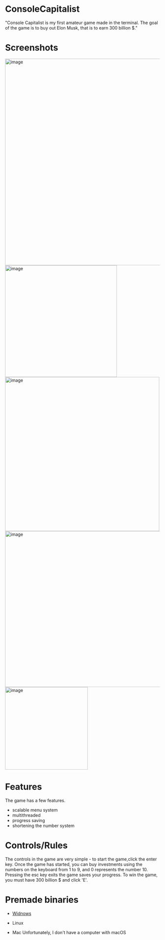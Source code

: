 # ConsoleCapitalist
"Console Capitalist is my first amateur game made in the terminal. The goal of the game is to buy out Elon Musk, that is to earn 300 billion $."

# Screenshots
<img width="673" alt="image" src="https://user-images.githubusercontent.com/81230036/228682852-ac5d25fb-912e-4047-8889-508920c0b7cc.png">

<img width="364" alt="image" src="https://user-images.githubusercontent.com/81230036/228682433-04acb92e-2a6f-4269-bc74-dab1808eef80.png">

<img width="502" alt="image" src="https://user-images.githubusercontent.com/81230036/228682695-7cf5eda4-ca8a-4c1d-8491-1d8993888bd7.png">

<img width="508" alt="image" src="https://user-images.githubusercontent.com/81230036/228682610-c7fdfe23-2263-46e8-a9eb-6e73ba04d097.png">

<img width="269" alt="image" src="https://user-images.githubusercontent.com/81230036/228682904-17e8bc3c-5654-4de1-8308-82c71bba0b91.png">

# Features
The game has a few features.

- scalable menu system 
- multithreaded 
- progress saving 
- shortening the number system

# Controls/Rules
The controls in the game are very simple - to start the game,click the enter key. Once the game has started, you can buy investments using the numbers on the keyboard from 1 to 9, and 0 represents the number 10. Pressing the esc key exits the game saves your progress. To win the game, you must have 300 billion $ and click 'E'.

# Premade binaries
- [Widnows](https://github.com/dam2452/ConsoleCapitalist/releases/tag/v2.0.0)

- Linux

- Mac Unfortunately, I don't have a computer with macOS 
